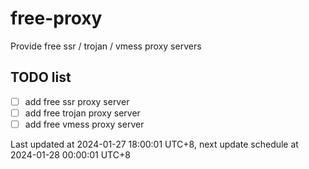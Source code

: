
# free-proxy
Provide free ssr / trojan / vmess proxy servers


## TODO list
- [ ] add free ssr proxy server
- [ ] add free trojan proxy server
- [ ] add free vmess proxy server

Last updated at 2024-01-27 18:00:01 UTC+8, next update schedule at 2024-01-28 00:00:01 UTC+8

